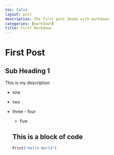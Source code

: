 ```yaml
---
toc: false
layout: post
description: The first post Imade with markdown
categories: [markdown]
title: First Markdown
---
```

# First Post
## Sub Heading 1
This is my description
 - one
  - two
   - three
    - four
     - five 

      ## This is a block of code
      ```python
      Print("Hello World")
      ```